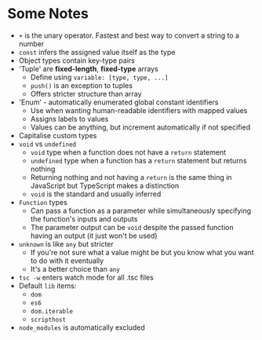 # Some Notes

- `+` is the unary operator. Fastest and best way to convert a string to a number
- `const` infers the assigned value itself as the type
- Object types contain key-type pairs
- 'Tuple' are **fixed-length**, **fixed-type** arrays
  - Define using `variable: [type, type, ...]`
  - `push()` is an exception to tuples
  - Offers stricter structure than array
- 'Enum' - automatically enumerated global constant identifiers
  - Use when wanting human-readable identifiers with mapped values
  - Assigns labels to values
  - Values can be anything, but increment automatically if not specified
- Capitalise custom types
- `void` vs `undefined`
  - `void` type when a function does not have a `return` statement
  - `undefined` type when a function has a `return` statement but returns nothing
  - Returning nothing and not having a `return` is the same thing in JavaScript but TypeScript makes a distinction
  - `void` is the standard and usually inferred
- `Function` types
  - Can pass a function as a parameter while simultaneously specifying the function's inputs and outputs
  - The parameter output can be `void` despite the passed function having an output (it just won't be used)
- `unknown` is like `any` but stricter
  - If you're not sure what a value might be but you know what you want to do with it eventually
  - It's a better choice than `any`
- `tsc -w` enters watch mode for all .tsc files
- Default `lib` items:
  - `dom`
  - `es6`
  - `dom.iterable`
  - `scripthost`
- `node_modules` is automatically excluded
